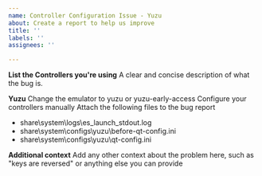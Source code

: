 ```yaml
---
name: Controller Configuration Issue - Yuzu
about: Create a report to help us improve
title: ''
labels: ''
assignees: ''

---
```


**List the Controllers you're using**
A clear and concise description of what the bug is.

**Yuzu**
Change the emulator to yuzu or yuzu-early-access
Configure your controllers manually
Attach the following files to the bug report
- share\system\logs\es_launch_stdout.log
- share\system\configs\yuzu\before-qt-config.ini
- share\system\configs\yuzu\qt-config.ini

**Additional context**
Add any other context about the problem here, such as "keys are reversed" or anything else you can provide
